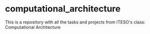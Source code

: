 # computational_architecture
This is a repository with all the tasks and projects from ITESO's class: Computational Architecture
